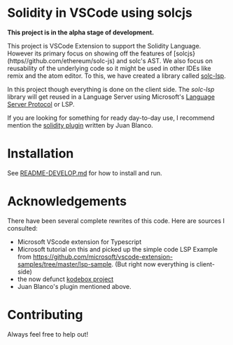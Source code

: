 Solidity in VSCode using solcjs
================================

**This project is in the alpha stage of development.**

This project is VSCode Extension to support the Solidity Language. However its primary focus on showing off the features of [solcjs}(https//github.com/ethereum/solc-js) and solc's AST. We also focus on reusability of the underlying code so it might be used in other IDEs like remix and the atom editor. To this, we have created a library called [solc-lsp](https://github.com/rocky/solc-lsp).

In this project though everything is done on the client side. The _solc-lsp_ library will get reused in a Language Server using
Microsoft's [Language Server Protocol](https://github.com/Microsoft/language-server-protocol) or LSP.

If you are looking for something for ready day-to-day use, I recommend mention the [solidity plugin](https://marketplace.visualstudio.com/items?itemName=JuanBlanco.solidity) written by Juan Blanco.

# Installation

See [README-DEVELOP.md](https://github.com/rocky/solc-vscode/blob/master/README-DEVELOP.md) for how to install and run.

# Acknowledgements

There have been several complete rewrites of this code. Here are sources I consulted:

* Microsoft VScode extension for Typescript
* Microsoft tutorial on this and picked up the simple code LSP Example from https://github.com/microsoft/vscode-extension-samples/tree/master/lsp-sample. (But right now everything is client-side)
* the now defunct [kodebox project](https://marketplace.visualstudio.com/items?itemName=kodebox.solidity-language-server)
* Juan Blanco's plugin mentioned above.



# Contributing
Always feel free to help out!
